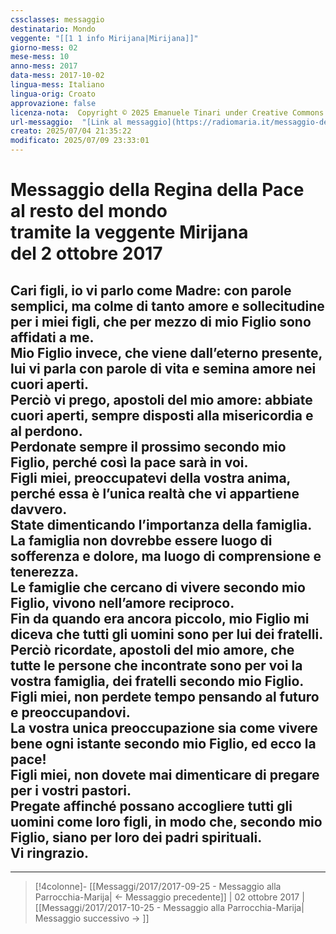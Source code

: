 ```yaml
---
cssclasses: messaggio
destinatario: Mondo
veggente: "[[1 1 info Mirijana|Mirijana]]"
giorno-mess: 02
mese-mess: 10
anno-mess: 2017
data-mess: 2017-10-02
lingua-mess: Italiano
lingua-orig: Croato
approvazione: false
licenza-nota:  Copyright © 2025 Emanuele Tinari under Creative Commons BY-NC-SA 4.0 https://creativecommons.org/licenses/by-nc-sa/4.0/
url-messaggio:  "[Link al messaggio](https://radiomaria.it/messaggio-del-2-ottobre-2017/)"
creato: 2025/07/04 21:35:22
modificato: 2025/07/09 23:33:01
---
```


# Messaggio della Regina della Pace<br>al resto del mondo<br>tramite la veggente Mirijana<br>del 2 ottobre 2017

## Cari figli, io vi parlo come Madre: con parole semplici, ma colme di tanto amore e sollecitudine per i miei figli, che per mezzo di mio Figlio sono affidati a me.<br>Mio Figlio invece, che viene dall’eterno presente, lui vi parla con parole di vita e semina amore nei cuori aperti.<br>Perciò vi prego, apostoli del mio amore: abbiate cuori aperti, sempre disposti alla misericordia e al perdono.<br>Perdonate sempre il prossimo secondo mio Figlio, perché così la pace sarà in voi.<br>Figli miei, preoccupatevi della vostra anima, perché essa è l’unica realtà che vi appartiene davvero.<br>State dimenticando l’importanza della famiglia.<br>La famiglia non dovrebbe essere luogo di sofferenza e dolore, ma luogo di comprensione e tenerezza.<br>Le famiglie che cercano di vivere secondo mio Figlio, vivono nell’amore reciproco.<br>Fin da quando era ancora piccolo, mio Figlio mi diceva che tutti gli uomini sono per lui dei fratelli.<br>Perciò ricordate, apostoli del mio amore, che tutte le persone che incontrate sono per voi la vostra famiglia, dei fratelli secondo mio Figlio.<br>Figli miei, non perdete tempo pensando al futuro e preoccupandovi.<br>La vostra unica preoccupazione sia come vivere bene ogni istante secondo mio Figlio, ed ecco la pace!<br>Figli miei, non dovete mai dimenticare di pregare per i vostri pastori.<br>Pregate affinché possano accogliere tutti gli uomini come loro figli, in modo che, secondo mio Figlio, siano per loro dei padri spirituali.<br>Vi ringrazio.

***

> [!4colonne]- [[Messaggi/2017/2017-09-25 - Messaggio alla Parrocchia-Marija| ← Messaggio precedente]] | 02 ottobre 2017 | [[Messaggi/2017/2017-10-25 - Messaggio alla Parrocchia-Marija| Messaggio successivo → ]]